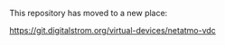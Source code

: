 This repository has moved to a new place:

https://git.digitalstrom.org/virtual-devices/netatmo-vdc
